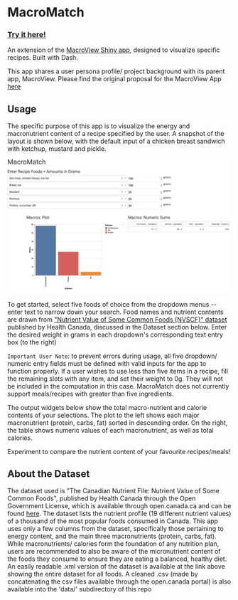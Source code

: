 # MacroMatch

### [Try it here!](https://macromatch.onrender.com)

An extension of the [MacroView Shiny app](https://github.com/samson-bakos/MacroView), designed to visualize specific recipes. Built with Dash.

This app shares a user persona profile/ project background with its parent app, MacroView. Please find the original proposal for the MacroView App [here](https://github.com/samson-bakos/MacroView/blob/main/reports/proposal.md)

## Usage

The specific purpose of this app is to visualize the energy and macronutrient content of a recipe specified by the user. A snapshot of the layout is shown below, with the default input of a chicken breast sandwich with ketchup, mustard and pickle.

![](img/dashboard.png)

To get started, select five foods of choice from the dropdown menus -- enter text to narrow down your search. Food names and nutrient contents are drawn from ["Nutrient Value of Some Common Foods (NVSCF)" dataset](https://open.canada.ca/data/en/dataset/a289fd54-060c-4a96-9fcf-b1c6e706426f) published by Health Canada, discussed in the Dataset section below. Enter the desired weight in grams in each dropdown's corresponding text entry box (to the right)

`Important User Note`: to prevent errors during usage, all five dropdown/ numeric entry fields must be defined with valid inputs for the app to function properly. If a user wishes to use less than five items in a recipe, fill the remaining slots with any item, and set their weight to 0g. They will not be included in the computation in this case. MacroMatch does not currently support meals/recipes with greater than five ingredients.

The output widgets below show the total macro-nutrient and calorie contents of your selections. The plot to the left shows each major macronutrient (protein, carbs, fat) sorted in descending order. On the right, the table shows numeric values of each macronutrient, as well as total calories.

Experiment to compare the nutrient content of your favourite recipes/meals!

## About the Dataset

The dataset used is "The Canadian Nutrient File: Nutrient Value of Some Common Foods", published by Health Canada through the Open Government License, which is available through open.canada.ca and can be found [here](https://open.canada.ca/data/en/dataset/a289fd54-060c-4a96-9fcf-b1c6e706426f). The dataset lists the nutrient profile (19 different nutrient values) of a thousand of the most popular foods consumed in Canada. This app uses only a few columns from the dataset, specifically those pertaining to energy content, and the main three macronutrients (protein, carbs, fat). While macronutrients/ calories form the foundation of any nutrition plan, users are recommended to also be aware of the micronutrient content of the foods they consume to ensure they are eating a balanced, healthy diet. An easily readable .xml version of the dataset is available at the link above showing the entire dataset for all foods. A cleaned .csv (made by concatenating the csv files available through the open.canada portal) is also available into the 'data/' subdirectory of this repo







